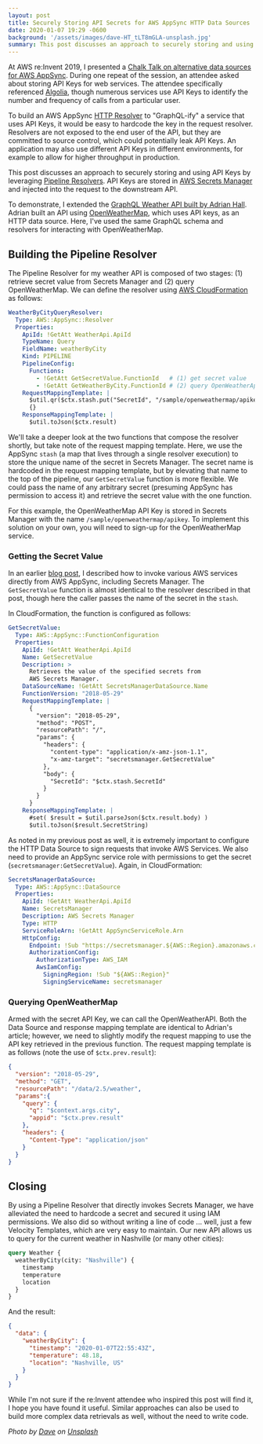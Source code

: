 ```yaml
---
layout: post
title: Securely Storing API Secrets for AWS AppSync HTTP Data Sources
date: 2020-01-07 19:29 -0600
background: '/assets/images/dave-HT_tLT8mGLA-unsplash.jpg'
summary: This post discusses an approach to securely storing and using API Keys for HTTP Data Sources by leveraging AWS AppSync Pipeline Resolvers.
---
```


At AWS re:Invent 2019, I presented a [Chalk Talk on alternative data sources for AWS AppSync](https://d1.awsstatic.com/events/reinvent/2019/REPEAT_2_AWS_AppSync_does_that_Support_for_alternative_data_sources_MOB318-R2.pdf). During one repeat of the session, an attendee asked about storing API Keys for web services. The attendee specifically referenced [Algolia](https://www.algolia.com/), though numerous services use API Keys to identify the number and frequency of calls from a particular user.

To build an AWS AppSync [HTTP Resolver](https://docs.aws.amazon.com/appsync/latest/devguide/tutorial-http-resolvers.html) to "GraphQL-ify" a service that uses API Keys, it would be easy to hardcode the key in the request resolver. Resolvers are not exposed to the end user of the API, but they are committed to source control, which could potentially leak API Keys. An application may also use different API Keys in different environments, for example to allow for higher throughput in production.

This post discusses an approach to securely storing and using API Keys by leveraging [Pipeline Resolvers](https://docs.aws.amazon.com/appsync/latest/devguide/pipeline-resolvers.html). API Keys are stored in [AWS Secrets Manager](https://aws.amazon.com/secrets-manager/) and injected into the request to the downstream API.

To demonstrate, I extended the [GraphQL Weather API built by Adrian Hall](https://adrianhall.github.io/cloud/2018/07/20/build-a-graphql-weather-api-with-openweathermap-and-aws-appsync/). Adrian built an API using [OpenWeatherMap](https://openweathermap.org/), which uses API keys, as an HTTP data source. Here, I've used the same GraphQL schema and resolvers for interacting with OpenWeatherMap.

## Building the Pipeline Resolver

The Pipeline Resolver for my weather API is composed of two stages: (1) retrieve secret value from Secrets Manager and (2) query OpenWeatherMap. We can define the resolver using [AWS CloudFormation](https://aws.amazon.com/cloudformation/) as follows:

``` yaml
WeatherByCityQueryResolver:
  Type: AWS::AppSync::Resolver
  Properties:
    ApiId: !GetAtt WeatherApi.ApiId
    TypeName: Query
    FieldName: weatherByCity
    Kind: PIPELINE
    PipelineConfig:
      Functions:
        - !GetAtt GetSecretValue.FunctionId   # (1) get secret value
        - !GetAtt GetWeatherByCity.FunctionId # (2) query OpenWeatherApi
    RequestMappingTemplate: |
      $util.qr($ctx.stash.put("SecretId", "/sample/openweathermap/apikey"))
      {}
    ResponseMappingTemplate: |
      $util.toJson($ctx.result)
```

We'll take a deeper look at the two functions that compose the resolver shortly, but take note of the request mapping template. Here, we use the AppSync `stash` (a map that lives through a single resolver execution) to store the unique name of the secret in Secrets Manager. The secret name is hardcoded in the request mapping template, but by elevating that name to the top of the pipeline, our `GetSecretValue` function is more flexible. We could pass the name of any arbitrary secret (presuming AppSync has permission to access it) and retrieve the secret value with the one function.

For this example, the OpenWeatherMap API Key is stored in Secrets Manager with the name `/sample/openweathermap/apikey`. To implement this solution on your own, you will need to sign-up for the OpenWeatherMap service.

### Getting the Secret Value

In an earlier [blog post](https://blog.iamjkahn.com/2019/12/invoking-even-more-aws-services-directly-from-aws-appsync.html), I described how to invoke various AWS services directly from AWS AppSync, including Secrets Manager. The `GetSecretValue` function is almost identical to the resolver described in that post, though here the caller passes the name of the secret in the `stash`.

In CloudFormation, the function is configured as follows:

``` yaml
GetSecretValue:
  Type: AWS::AppSync::FunctionConfiguration
  Properties:
    ApiId: !GetAtt WeatherApi.ApiId
    Name: GetSecretValue
    Description: >
      Retrieves the value of the specified secrets from
      AWS Secrets Manager.
    DataSourceName: !GetAtt SecretsManagerDataSource.Name
    FunctionVersion: "2018-05-29"
    RequestMappingTemplate: |
      {
        "version": "2018-05-29",
        "method": "POST",
        "resourcePath": "/",
        "params": {
          "headers": {
            "content-type": "application/x-amz-json-1.1",
            "x-amz-target": "secretsmanager.GetSecretValue"
          },
          "body": {
            "SecretId": "$ctx.stash.SecretId"
          }
        }
      }
    ResponseMappingTemplate: |
      #set( $result = $util.parseJson($ctx.result.body) )
      $util.toJson($result.SecretString)
```

As noted in my previous post as well, it is extremely important to configure the HTTP Data Source to sign requests that invoke AWS Services. We also need to provide an AppSync service role with permissions to get the secret (`secretsmanager:GetSecretValue`). Again, in CloudFormation:

``` yaml
SecretsManagerDataSource:
  Type: AWS::AppSync::DataSource
  Properties:
    ApiId: !GetAtt WeatherApi.ApiId
    Name: SecretsManager
    Description: AWS Secrets Manager
    Type: HTTP
    ServiceRoleArn: !GetAtt AppSyncServiceRole.Arn
    HttpConfig:
      Endpoint: !Sub "https://secretsmanager.${AWS::Region}.amazonaws.com/"
      AuthorizationConfig:
        AuthorizationType: AWS_IAM
        AwsIamConfig:
          SigningRegion: !Sub "${AWS::Region}"
          SigningServiceName: secretsmanager
```

### Querying OpenWeatherMap

Armed with the secret API Key, we can call the OpenWeatherAPI. Both the Data Source and response mapping template are identical to Adrian's article; however, we need to slightly modify the request mapping to use the API key retrieved in the previous function. The request mapping template is as follows (note the use of `$ctx.prev.result`):

``` json
{
  "version": "2018-05-29",
  "method": "GET",
  "resourcePath": "/data/2.5/weather",
  "params":{
    "query": {
      "q": "$context.args.city",
      "appid": "$ctx.prev.result"
    },
    "headers": {
      "Content-Type": "application/json"
    }
  }
}
```

## Closing

By using a Pipeline Resolver that directly invokes Secrets Manager, we have alleviated the need to hardcode a secret and secured it using IAM permissions. We also did so without writing a line of code ... well, just a few Velocity Templates, which are very easy to maintain. Our new API allows us to query for the current weather in Nashville (or many other cities):

``` graphql
query Weather {
  weatherByCity(city: "Nashville") {
    timestamp
    temperature
    location
  }
}
```

And the result:

``` json
{
  "data": {
    "weatherByCity": {
      "timestamp": "2020-01-07T22:55:43Z",
      "temperature": 48.18,
      "location": "Nashville, US"
    }
  }
}
```

While I'm not sure if the re:Invent attendee who inspired this post will find it, I hope you have found it useful. Similar approaches can also be used to build more complex data retrievals as well, without the need to write code.

_Photo by [Dave](https://unsplash.com/@johnwestrock?utm_source=unsplash&utm_medium=referral&utm_content=creditCopyText) on [Unsplash](https://unsplash.com/s/photos/weather?utm_source=unsplash&utm_medium=referral&utm_content=creditCopyText)_
